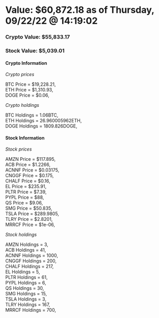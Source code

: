 # Value: $60,872.18 as of Thursday, 09/22/22 @ 14:19:02 

### Crypto Value: $55,833.17

### Stock Value: $5,039.01

#### Crypto Information 
*Crypto prices* 

BTC Price = $19,228.21,  
ETH Price = $1,310.93,  
DOGE Price = $0.06,  


*Crypto holdings* 

BTC Holdings = 1.06BTC,  
ETH Holdings = 26.960005962ETH,  
DOGE Holdings = 1809.826DOGE,  


#### Stock Information 

*Stock prices* 

AMZN Price = $117.895,  
ACB Price = $1.2266,  
ACNNF Price = $0.03175,  
CNGGF Price = $0.175,  
CHALF Price = $0.16,  
EL Price = $235.91,  
PLTR Price = $7.39,  
PYPL Price = $88,  
QS Price = $9.06,  
SMG Price = $50.835,  
TSLA Price = $289.9805,  
TLRY Price = $2.8201,  
MRRCF Price = $1e-06,  


*Stock holdings* 

AMZN Holdings = 3,  
ACB Holdings = 41,  
ACNNF Holdings = 1000,  
CNGGF Holdings = 200,  
CHALF Holdings = 217,  
EL Holdings = 5,  
PLTR Holdings = 61,  
PYPL Holdings = 6,  
QS Holdings = 30,  
SMG Holdings = 15,  
TSLA Holdings = 3,  
TLRY Holdings = 167,  
MRRCF Holdings = 700,  


